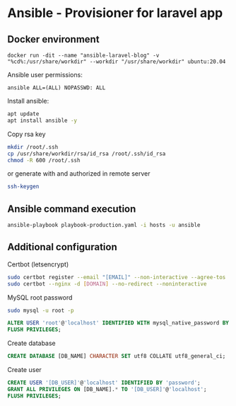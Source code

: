 # Ansible - Provisioner for laravel app

## Docker environment

```batch
docker run -dit --name "ansible-laravel-blog" -v "%cd%:/usr/share/workdir" --workdir "/usr/share/workdir" ubuntu:20.04
```

Ansible user permissions:
```
ansible ALL=(ALL) NOPASSWD: ALL
```

Install ansible:
```bash
apt update 
apt install ansible -y
```

Copy rsa key
```bash
mkdir /root/.ssh
cp /usr/share/workdir/rsa/id_rsa /root/.ssh/id_rsa
chmod -R 600 /root/.ssh
```

or generate with and authorized in remote server
```bash
ssh-keygen
```

## Ansible command execution

```bash
ansible-playbook playbook-production.yaml -i hosts -u ansible
```

## Additional configuration

Certbot (letsencrypt)
```bash
sudo certbot register --email "[EMAIL]" --non-interactive --agree-tos
sudo certbot --nginx -d [DOMAIN] --no-redirect --noninteractive
```

MySQL root password

```bash
sudo mysql -u root -p
```
```sql
ALTER USER 'root'@'localhost' IDENTIFIED WITH mysql_native_password BY 'password';
FLUSH PRIVILEGES;
```

Create database
```sql
CREATE DATABASE [DB_NAME] CHARACTER SET utf8 COLLATE utf8_general_ci;
```

Create user
```sql
CREATE USER '[DB_USER]'@'localhost' IDENTIFIED BY 'password';
GRANT ALL PRIVILEGES ON [DB_NAME].* TO '[DB_USER]'@'localhost';
FLUSH PRIVILEGES;
```